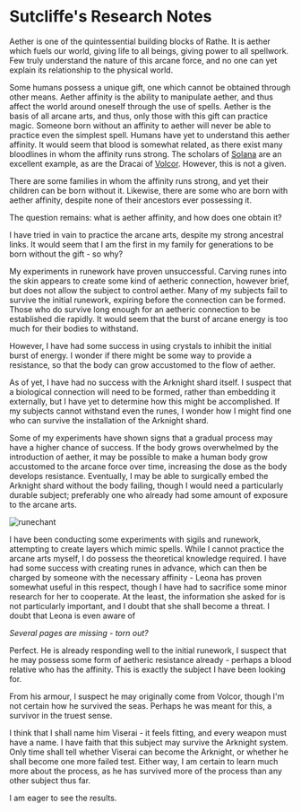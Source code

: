 # Sutcliffe's Research Notes

Aether is one of the quintessential building blocks of Rathe. It is aether which fuels our world, giving life to all beings, giving power to all spellwork. Few truly understand the nature of this arcane force, and no one can yet explain its relationship to the physical world.

Some humans possess a unique gift, one which cannot be obtained through other means. Aether affinity is the ability to manipulate aether, and thus affect the world around oneself through the use of spells. Aether is the basis of all arcane arts, and thus, only those with this gift can practice magic. Someone born without an affinity to aether will never be able to practice even the simplest spell. Humans have yet to understand this aether affinity. It would seem that blood is somewhat related, as there exist many bloodlines in whom the affinity runs strong. The scholars of [Solana](https://legendarystories.net/world-of-rathe/solana/solana.html) are an excellent example, as are the Dracai of [Volcor](https://legendarystories.net/world-of-rathe/volcor/volcor.html). However, this is not a given.

There are some families in whom the affinity runs strong, and yet their children can be born without it. Likewise, there are some who are born with aether affinity, despite none of their ancestors ever possessing it.

The question remains: what is aether affinity, and how does one obtain it?

I have tried in vain to practice the arcane arts, despite my strong ancestral links. It would seem that I am the first in my family for generations to be born without the gift - so why?

My experiments in runework have proven unsuccessful. Carving runes into the skin appears to create some kind of aetheric connection, however brief, but does not allow the subject to control aether. Many of my subjects fail to survive the initial runework, expiring before the connection can be formed. Those who do survive long enough for an aetheric connection to be established die rapidly. It would seem that the burst of arcane energy is too much for their bodies to withstand.

However, I have had some success in using crystals to inhibit the initial burst of energy. I wonder if there might be some way to provide a resistance, so that the body can grow accustomed to the flow of aether.

As of yet, I have had no success with the Arknight shard itself. I suspect that a biological connection will need to be formed, rather than embedding it externally, but I have yet to determine how this might be accomplished. If my subjects cannot withstand even the runes, I wonder how I might find one who can survive the installation of the Arknight shard.

Some of my experiments have shown signs that a gradual process may have a higher chance of success. If the body grows overwhelmed by the introduction of aether, it may be possible to make a human body grow accustomed to the arcane force over time, increasing the dose as the body develops resistance. Eventually, I may be able to surgically embed the Arknight shard without the body failing, though I would need a particularly durable subject; preferably one who already had some amount of exposure to the arcane arts.

<img src="https://media.githubusercontent.com/media/nathaneastwood/fablore/main/src/main-story/03-crucible-of-war/media/runechant.webp" alt="runechant" class="center">

I have been conducting some experiments with sigils and runework, attempting to create layers which mimic spells. While I cannot practice the arcane arts myself, I do possess the theoretical knowledge required. I have had some success with creating runes in advance, which can then be charged by someone with the necessary affinity - Leona has proven somewhat useful in this respect, though I have had to sacrifice some minor research for her to cooperate. At the least, the information she asked for is not particularly important, and I doubt that she shall become a threat. I doubt that Leona is even aware of

*Several pages are missing - torn out?*

Perfect. He is already responding well to the initial runework, I suspect that he may possess some form of aetheric resistance already - perhaps a blood relative who has the affinity. This is exactly the subject I have been looking for.

From his armour, I suspect he may originally come from Volcor, though I'm not certain how he survived the seas. Perhaps he was meant for this, a survivor in the truest sense.

I think that I shall name him Viserai - it feels fitting, and every weapon must have a name. I have faith that this subject may survive the Arknight system. Only time shall tell whether Viserai can become the Arknight, or whether he shall become one more failed test. Either way, I am certain to learn much more about the process, as he has survived more of the process than any other subject thus far.

I am eager to see the results.
